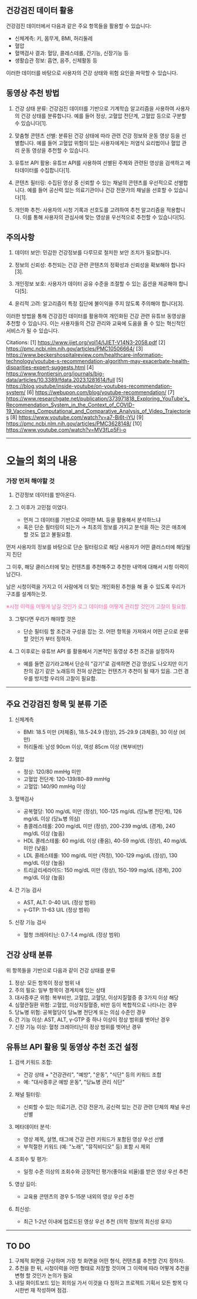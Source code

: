 

## 건강검진 데이터 활용

건강검진 데이터에서 다음과 같은 주요 항목들을 활용할 수 있습니다:

- 신체계측: 키, 몸무게, BMI, 허리둘레 
- 혈압
- 혈액검사 결과: 혈당, 콜레스테롤, 간기능, 신장기능 등
- 생활습관 정보: 흡연, 음주, 신체활동 등

이러한 데이터를 바탕으로 사용자의 건강 상태와 위험 요인을 파악할 수 있습니다.

## 동영상 추천 방법

1. 건강 상태 분류: 
   건강검진 데이터를 기반으로 기계학습 알고리즘을 사용하여 사용자의 건강 상태를 분류합니다. 예를 들어 정상, 고혈압 전단계, 고혈압 등으로 구분할 수 있습니다[1].

2. 맞춤형 콘텐츠 선별:
   분류된 건강 상태에 따라 관련 건강 정보와 운동 영상 등을 선별합니다. 예를 들어 고혈압 위험이 있는 사용자에게는 저염식 요리법이나 혈압 관리 운동 영상을 추천할 수 있습니다.

3. 유튜브 API 활용: 
   유튜브 API를 사용하여 선별된 주제와 관련된 영상을 검색하고 메타데이터를 수집합니다[1].

4. 콘텐츠 필터링:
   수집된 영상 중 신뢰할 수 있는 채널의 콘텐츠를 우선적으로 선별합니다. 예를 들어 공신력 있는 의료기관이나 건강 전문가의 채널을 선호할 수 있습니다[1].

5. 개인화 추천:
   사용자의 시청 기록과 선호도를 고려하여 추천 알고리즘을 적용합니다. 이를 통해 사용자의 관심사에 맞는 영상을 우선적으로 추천할 수 있습니다[5].

## 주의사항

1. 데이터 보안: 민감한 건강정보를 다루므로 철저한 보안 조치가 필요합니다.

2. 정보의 신뢰성: 추천되는 건강 관련 콘텐츠의 정확성과 신뢰성을 확보해야 합니다[3].

3. 개인정보 보호: 사용자가 데이터 공유 수준을 조절할 수 있는 옵션을 제공해야 합니다[5].

4. 윤리적 고려: 알고리즘이 특정 집단에 불이익을 주지 않도록 주의해야 합니다[3].

이러한 방법을 통해 건강검진 데이터를 활용하여 개인화된 건강 관련 유튜브 동영상을 추천할 수 있습니다. 이는 사용자들의 건강 관리와 교육에 도움을 줄 수 있는 혁신적인 서비스가 될 수 있습니다.

Citations:
[1] https://www.ijiet.org/vol14/IJIET-V14N3-2058.pdf
[2] https://pmc.ncbi.nlm.nih.gov/articles/PMC10506664/
[3] https://www.beckershospitalreview.com/healthcare-information-technology/youtube-s-recommendation-algorithm-may-exacerbate-health-disparities-expert-suggests.html
[4] https://www.frontiersin.org/journals/big-data/articles/10.3389/fdata.2023.1281614/full
[5] https://blog.youtube/inside-youtube/on-youtubes-recommendation-system/
[6] https://webupon.com/blog/youtube-recommendation/
[7] https://www.researchgate.net/publication/373971818_Exploring_YouTube's_Recommendation_System_in_the_Context_of_COVID-19_Vaccines_Computational_and_Comparative_Analysis_of_Video_Trajectories
[8] https://www.youtube.com/watch?v=a7-Bi6t-iYU
[9] https://pmc.ncbi.nlm.nih.gov/articles/PMC3628148/
[10] https://www.youtube.com/watch?v=MV3fLp5Fi-o


---

# 오늘의 회의 내용

### 가장 먼저 해야할 것

1. 건강정보 데이터를 받아온다.


2. 그 이후가 고민점 이었다.
	- 먼저 그 데이터를 기반으로 어떠한 ML 등을 활용해서 분석하느냐
	- 혹은 단순 필터링이 되는가
→ 최초의 정보를 가지고 분석을 하는 것은 애초에 할 것도 없고 불필요함.

먼저 사용자의 정보를 바탕으로 단순 필터링으로 해당 사용자가 어떤 클러스터에 해당될지 진단

그 이후, 해당 클러스터에 맞는 컨텐츠를 추천해주고 추천한 내역에 대해서 시청 이력이 남긴다.

남은 시청이력을 가지고 이 사람에게 더 맞는 개인화된 추천을 해 줄 수 있도록 우리가 구조를 설계하는것.

<span style="color:rgb(255, 102, 163)">※시청 이력을 어떻게 남길 것인가 로그 데이터를 어떻게 관리할 것인가 고찰이 필요함.
</span>

3. 그렇다면 우리가 해야할 것은
	- 단순 필터링 할 조건과 구성을 잡는 것. 어떤 항목을 가져와서 어떤 군으로 분류 할 것인가 부터 정하자. 

4. 그 이후로는 유튜브 API 를 활용해서 기본적인 동영상 추천 조건을 설정하자
	- 예를 들면 감기라고해서 단순히 "감기"로 검색하면 건강 영상도 나오지만 이기찬의 감기 같은 노래등의 전혀 상관없는 컨텐츠가 추천이 될 때가 있음. 그런 경우를 방지할 우리의 고찰이 필요함.

---

## 주요 건강검진 항목 및 분류 기준

1. 신체계측
   - BMI: 18.5 미만 (저체중), 18.5-24.9 (정상), 25-29.9 (과체중), 30 이상 (비만)
   - 허리둘레: 남성 90cm 이상, 여성 85cm 이상 (복부비만)

2. 혈압
   - 정상: 120/80 mmHg 미만
   - 고혈압 전단계: 120-139/80-89 mmHg
   - 고혈압: 140/90 mmHg 이상

3. 혈액검사
   - 공복혈당: 100 mg/dL 미만 (정상), 100-125 mg/dL (당뇨병 전단계), 126 mg/dL 이상 (당뇨병 의심)
   - 총콜레스테롤: 200 mg/dL 미만 (정상), 200-239 mg/dL (경계), 240 mg/dL 이상 (높음)
   - HDL 콜레스테롤: 60 mg/dL 이상 (좋음), 40-59 mg/dL (정상), 40 mg/dL 미만 (낮음)
   - LDL 콜레스테롤: 100 mg/dL 미만 (적정), 100-129 mg/dL (정상), 130 mg/dL 이상 (높음)
   - 트리글리세라이드: 150 mg/dL 미만 (정상), 150-199 mg/dL (경계), 200 mg/dL 이상 (높음)

4. 간 기능 검사
   - AST, ALT: 0-40 U/L (정상 범위)
   - γ-GTP: 11-63 U/L (정상 범위)

5. 신장 기능 검사
   - 혈청 크레아티닌: 0.7-1.4 mg/dL (정상 범위)

## 건강 상태 분류

위 항목들을 기반으로 다음과 같이 건강 상태를 분류

1. 정상: 모든 항목이 정상 범위 내
2. 주의 필요: 일부 항목이 경계치에 있는 상태
3. 대사증후군 위험: 복부비만, 고혈압, 고혈당, 이상지질혈증 중 3가지 이상 해당
4. 심혈관질환 위험: 고혈압, 이상지질혈증, 비만 등이 복합적으로 나타나는 경우
5. 당뇨병 위험: 공복혈당이 당뇨병 전단계 또는 의심 수준인 경우
6. 간 기능 이상: AST, ALT, γ-GTP 중 하나 이상이 정상 범위를 벗어난 경우
7. 신장 기능 이상: 혈청 크레아티닌이 정상 범위를 벗어난 경우

## 유튜브 API 활용 및 동영상 추천 조건 설정

1. 검색 키워드 조합:
   - 건강 상태 + "건강관리", "예방", "운동", "식단" 등의 키워드 조합
   - 예: "대사증후군 예방 운동", "당뇨병 관리 식단"

2. 채널 필터링:
   - 신뢰할 수 있는 의료기관, 건강 전문가, 공신력 있는 건강 관련 단체의 채널 우선 선별

3. 메타데이터 분석:
   - 영상 제목, 설명, 태그에 건강 관련 키워드가 포함된 영상 우선 선별
   - 부적절한 키워드 (예: "노래", "뮤직비디오" 등) 포함 시 제외

4. 조회수 및 평가:
   - 일정 수준 이상의 조회수와 긍정적인 평가(좋아요 비율)를 받은 영상 우선 추천

5. 영상 길이:
   - 교육용 콘텐츠의 경우 5-15분 내외의 영상 우선 추천

6. 최신성:
   - 최근 1-2년 이내에 업로드된 영상 우선 추천 (의학 정보의 최신성 유지)


---

## TO DO 

1. 구체적 화면을 구상하며 가장 첫 화면을 어떤 형식, 컨텐츠를 추천할 건지 정하자.
2. 추천을 한 뒤, 시청이력을 어떤 형태로 저장할 것이며 그 이력에 따라 어떻게 추천을 변형 할 것인가 논의가 필요
3. 내일 화이트보드 있는 회의실 가서 이것을 다 정하고 프로젝트 기획서 모든 항목 다시한번 재 작성하며 점검.